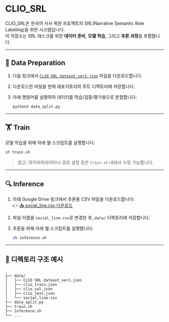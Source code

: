 # CLIO_SRL

CLIO_SRL은 한국어 서사 복원 프로젝트의 SRL(Narrative Semantic Role Labeling)을 위한 시스템입니다.  
이 저장소는 SRL 태스크를 위한 **데이터 준비**, **모델 학습**, 그리고 **추론 과정**을 포함합니다.

---

## 📂 Data Preparation

1. 다음 링크에서 [`CLIO SRL dataset_ver2.json`](https://github.com/clioisds/Narrative_mining/tree/main) 파일을 다운로드합니다.
2. 다운로드한 파일을 현재 레포지토리의 루트 디렉토리에 저장합니다.
3. 아래 명령어를 실행하여 데이터를 학습/검증/평가용으로 분할합니다:

    ```bash
    python3 data_split.py
    ```

---

## 🏋️ Train

모델 학습을 위해 아래 쉘 스크립트를 실행합니다:

```bash
sh train.sh
```

> 참고: 하이퍼파라미터나 경로 설정 등은 `train.sh` 내에서 수정 가능합니다.

---

## 🔍 Inference

1. 아래 Google Drive 링크에서 추론용 CSV 파일을 다운로드합니다:  
   👉 [📥 social_line.csv 다운로드](https://drive.google.com/file/d/1kq9_K7CwQJ_k7XOhq4p3Czm-AcS_ePy9/view?usp=sharing)

2. 파일 이름을 `social_line.csv`로 변경한 후, `data/` 디렉토리에 저장합니다.

3. 추론을 위해 아래 쉘 스크립트를 실행합니다:

    ```bash
    sh inference.sh
    ```

---

## 📁 디렉토리 구조 예시

```text
.
├── data/
│   ├── CLIO SRL dataset_ver2.json
│   ├── clio_train.json
│   ├── clio_val.json
│   ├── clio_test.json
│   └── social_line.csv
├── data_split.py
├── train.sh
├── inference.sh
└── ...
```
